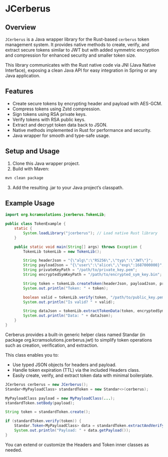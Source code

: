 # JCerberus

## Overview
`JCerberus` is a Java wrapper library for the Rust-based `cerberus` token management system. It provides native methods to create, verify, and extract secure tokens similar to JWT but with added symmetric encryption and compression for enhanced security and smaller token size.

This library communicates with the Rust native code via JNI (Java Native Interface), exposing a clean Java API for easy integration in Spring or any Java application.

## Features

- Create secure tokens by encrypting header and payload with AES-GCM.
- Compress tokens using Zstd compression.
- Sign tokens using RSA private keys.
- Verify tokens with RSA public keys.
- Extract and decrypt token data back to JSON.
- Native methods implemented in Rust for performance and security.
- Java wrapper for smooth and type-safe usage.

## Setup and Usage

1. Clone this Java wrapper project.
2. Build with Maven:

```bash
mvn clean package
```
3. Add the resulting .jar to your Java project’s classpath.

## Example Usage

```java
import org.kcramsolutions.jcerberus.TokenLib;

public class TokenExample {
    static {
        System.loadLibrary("jcerberus"); // Load native Rust library
    }

    public static void main(String[] args) throws Exception {
        TokenLib tokenLib = new TokenLib();

        String headerJson = "{\"alg\":\"RS256\",\"typ\":\"JWT\"}";
        String payloadJson = "{\"user\":\"alice\",\"exp\":1687000000}";
        String privateKeyPath = "/path/to/private_key.pem";
        String encryptedSymKeyPath = "/path/to/encrypted_sym_key.bin";

        String token = tokenLib.createToken(headerJson, payloadJson, privateKeyPath, encryptedSymKeyPath);
        System.out.println("Token: " + token);

        boolean valid = tokenLib.verify(token, "/path/to/public_key.pem");
        System.out.println("Is valid? " + valid);

        String dataJson = tokenLib.extractTokenData(token, encryptedSymKeyPath, privateKeyPath);
        System.out.println("Data: " + dataJson);
    }
}
```
Cerberus provides a built-in generic helper class named Standar (in package org.kcramsolutions.jcerberus.jwt) to simplify token operations such as creation, verification, and extraction.

This class enables you to:

- Use typed JSON objects for headers and payload.
- Handle token expiration (TTL) via the included Headers class.
- Easily create, verify, and extract token data with minimal boilerplate.

```java
JCerberus cerberus = new JCerberus();
Standar<MyPayloadClass> standardToken = new Standar<>(cerberus);

MyPayloadClass payload = new MyPayloadClass(...);
standardToken.setBody(payload);

String token = standardToken.create();

if (standardToken.verify(token)) {
    Standar.Token<MyPayloadClass> data = standardToken.extractAndVerify(token);
    System.out.println("Payload: " + data.getPayload());
}
```
You can extend or customize the Headers and Token inner classes as needed.